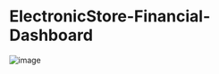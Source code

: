 # ElectronicStore-Financial-Dashboard

![image](https://github.com/raheelsahu18/Financial-Statistics-Dashboard/assets/165774573/d64ae4bf-5638-48f2-9cdc-de0b152936c9)
